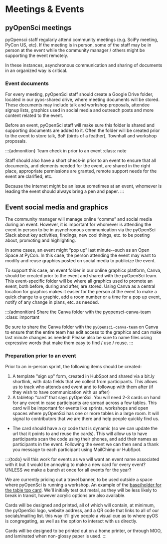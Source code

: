 # Meetings & Events

## pyOpenSci meetings

pyOpensci staff regularly attend community meetings (e.g. SciPy meeting, PyCon US, etc). If the meeting is in person, some of the staff may be in person at the event while the community manager / others might be supporting the event remotely.

In these instances, asynchronous communication and sharing of documents in an organized way is critical.

### Event documents

For every meeting, pyOpenSci staff should create a Google Drive folder, located in our pyos-shared drive, where meeting documents will be stored. These documents may include talk and workshop proposals, attendee signup lists, graphics used in social media and outreach posts and more content related to the event.

Before an event, pyOpenSci staff will make sure this folder is shared and supporting documents are added to it. Often the folder will be created prior to the event to store talk, BoF (birds of a feather), Townhall and workshop proposals.

:::{admonition} Team check in prior to an event
:class: note

Staff should also have a short check-in prior to an event to ensure that all documents, and elements needed for the event, are shared in the right place, appropriate permissions are granted, remote support needs for the event are clarified, etc.

Because the internet might be an issue sometimes at an event, whomever is leading the event should always bring a pen and paper.
:::

## Event social media and graphics

The community manager will manage online “comms” and social media during an event. However, it is important for whomever is attending the event in person to be in asynchronous communication via the pyOpenSci Slack about key activities, findings, new cool things, etc. to be posting about, promoting and highlighting.

In some cases, an event might “pop up” last minute--such as an Open Space at PyCon. In this case, the person attending the event may want to modify and reuse graphics posted on social media to publicize the event.

To support this case, an event folder in our online graphics platform, Canva, should be created prior to the event and shared with the pyOpenSci team. This event-specific folder will be where all graphics used to promote an event, both before, during and after, are stored. Using Canva as a central location for graphics makes it easier for the person at the event to make a quick change to a graphic, add a room number or a time for a pop up event, notify of any change in plans, etc. as needed.

:::{admonition} Share the Canva folder with the pyopensci-canva-team
:class: important

Be sure to share the Canva folder with the `pyOpensci-canva-team` on Canva to ensure that the entire team has edit access to the graphics and can make last minute changes as needed!
Please also be sure to name files using expressive words that make them easy to find / use / reuse.
:::

### Preparation prior to an event

Prior to an in-person sprint, the following items should be created:

1. A template "sign up" form, created in HubSpot and shared via a bit.ly shortlink, with data fields that we collect from participants. This allows us to track who attends and event and to followup with them after (if they wish to have communication with us after)
1. A tabletop “card” that says pyOpenSci. You will need 2-3 cards on hand for any event in case participants are spread across a few tables. This card will be important for events like sprints, workshops and open spaces where pyOpenSci has one or more tables in a large room. It will signal to contributors that we are there and help people quickly find us.

* The card should have a qr code that is dynamic (so we can update the url that it points to and reuse the cards). This will allow us to have participants scan the code using their phones, and add their names as participants in the event. Following the event we can then send a thank you message to each participant using MailChimp or HubSpot.

:::{todo}
will this work for events as we will want an event name associated with it but it would be annoying to make a new card for every event? UNLESS we make a bunch at once for all events for the year?

We are currently pricing out a travel banner, to be used outside a space where pyOpenSci is running a workshop.
An example of the [base/holder for the table top card](https://www.officedepot.com/a/products/5760240/American-Metalcraft-Stainless-Steel-Harp-Style/). We'll initially test out metal, as they will be less likely to break in transit, however acrylic options are also available.

Cards will be designed and printed, all of which will contain, at minimum, the pyOpenSci logo, website address, and a QR code that links to all of our socials/mailing list. this way it'll give people a visual cue as to where pyOS is congregating, as well as the option to interact with us directly.

Cards will be designed to be printed out on a home printer, or through MOO, and laminated when non-glossy paper is used.
:::
